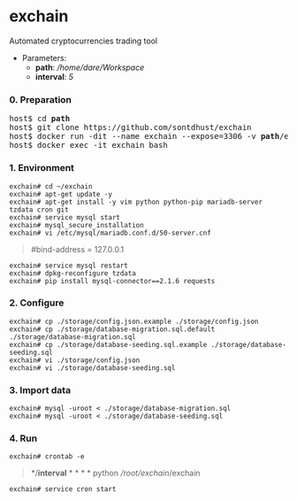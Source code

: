 # exchain
Automated cryptocurrencies trading tool

- Parameters:
  - **path**: */home/dare/Workspace*
  - **interval**: *5*

### 0. Preparation
<pre>
host$ cd <b>path</b>
host$ git clone https://github.com/sontdhust/exchain
host$ docker run -dit --name exchain --expose=3306 -v <b>path</b>/exchain:<i>/root/exchain</i> ubuntu
host$ docker exec -it exchain bash
</pre>

### 1. Environment
```
exchain# cd ~/exchain
exchain# apt-get update -y
exchain# apt-get install -y vim python python-pip mariadb-server tzdata cron git
exchain# service mysql start
exchain# mysql_secure_installation
exchain# vi /etc/mysql/mariadb.conf.d/50-server.cnf
```
> #bind-address = 127.0.0.1

```
exchain# service mysql restart
exchain# dpkg-reconfigure tzdata
exchain# pip install mysql-connector==2.1.6 requests
```

### 2. Configure
```
exchain# cp ./storage/config.json.example ./storage/config.json
exchain# cp ./storage/database-migration.sql.default ./storage/database-migration.sql
exchain# cp ./storage/database-seeding.sql.example ./storage/database-seeding.sql
exchain# vi ./storage/config.json
exchain# vi ./storage/database-seeding.sql
```

### 3. Import data
```
exchain# mysql -uroot < ./storage/database-migration.sql
exchain# mysql -uroot < ./storage/database-seeding.sql
```

### 4. Run
```
exchain# crontab -e
```
> */<b>interval</b> * * * * python <i>/root/exchain</i>/exchain

```
exchain# service cron start
```
